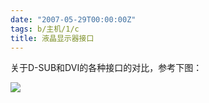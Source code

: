 ```yaml
---
date: "2007-05-29T00:00:00Z"
tags: b/主机/1/c
title: 液晶显示器接口
---
```


关于D-SUB和DVI的各种接口的对比，参考下图：

![](https://blog.du1ab.org/2007/if.jpg)
